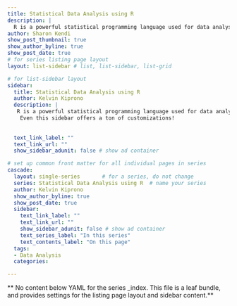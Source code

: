 ```yaml
---
title: Statistical Data Analysis using R
description: |
  R is a powerful statistical programming language used for data analysis, visualization, and modeling. Its flexibility and rich package ecosystem make it ideal for everything from basic summaries to complex analytics. In this blog, I'll explore practical ways to use R for insightful data analysis and data-driven decisions..
author: Sharon Kendi
show_post_thumbnail: true
show_author_byline: true
show_post_date: true
# for series listing page layout
layout: list-sidebar # list, list-sidebar, list-grid

# for list-sidebar layout
sidebar: 
  title: Statistical Data Analysis using R
  author: Kelvin Kiprono
  description: |
   R is a powerful statistical programming language used for data analysis, visualization, and modeling. Its flexibility and rich package ecosystem make it ideal for everything from basic summaries to complex analytics. In this blog, I'll explore practical ways to use R for insightful data analysis and data-driven decisions.
    Even this sidebar offers a ton of customizations!
    
    
  text_link_label: ""
  text_link_url: ""
  show_sidebar_adunit: false # show ad container

# set up common front matter for all individual pages in series
cascade:
  layout: single-series       # for a series, do not change
  series: Statistical Data Analysis using R  # name your series
  author: Kelvin Kiprono
  show_author_byline: true
  show_post_date: true
  sidebar:
    text_link_label: ""
    text_link_url: ""
    show_sidebar_adunit: false # show ad container
    text_series_label: "In this series" 
    text_contents_label: "On this page" 
  tags:
  - Data Analysis
  categories:

---
```


** No content below YAML for the series _index. This file is a leaf bundle, and provides settings for the listing page layout and sidebar content.**
